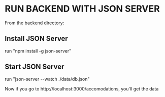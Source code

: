 # RUN BACKEND WITH JSON SERVER

From the backend directory:

## Install JSON Server

run "npm install -g json-server"

## Start JSON Server

run "json-server --watch ./data/db.json"

Now if you go to http://localhost:3000/accomodations, you'll get the data